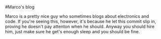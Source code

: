 #Marco's blog

Marco is a pretty nice guy who sometimes blogs about electronics and code. If you're seeing this, however, it's because he let this commit slip in, proving he doesn't pay attenton when he should. Anyway you should hire him, just make sure he get's enough sleep and you should be fine.
